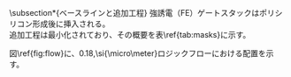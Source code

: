 \subsection*{ベースラインと追加工程}
強誘電（FE）ゲートスタックはポリシリコン形成後に挿入される。  
追加工程は最小化されており、その概要を表\ref{tab:masks}に示す。  

図\ref{fig:flow}に、0.18\,\si{\micro\meter}ロジックフローにおける配置を示す。
